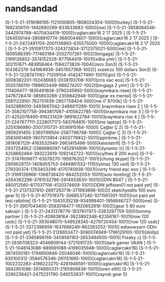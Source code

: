 # nandsandad
(S-1-5-21-3118186195-1121050805-1858024304-1000)[turkey]
(S-1-5-21-1982306110-1492890299-833633683-1000)[me]
(S-1-5-21-3858084546-3442974788-4070434419-1000)[caglarcakir16 2 17 2025 ] 
(S-1-5-21-1264556144-3808910774-3680044607-1000)[caglarcakir16 2 17 2025 ] 
(S-1-5-21-2472491705-2001136993-835575000-1000)[caglarcakir16 2 17 2025 ] 
(S-1-5-21-3510917373-324372834-3712375021-500)[me]
(S-1-5-21-1806566395-717463184-2052707261-1002)[bingaga]
(S-1-5-21-2169126852-3574152526-877564419-1001)[silba ymir]
(S-1-5-21-302151671-483958464-1594273829-1004)[zero 3on3]
(S-1-5-21-104362376-541964936-3407657369-1002)[ xxzeirzz 100 dollars 3on3]
(S-1-5-21-1228747092-71209104-4142477490-1001)[gio]
(S-1-5-21-3008382201-102436683-2038193708-1001)[cris eac eos]
(S-1-5-21-3025788110-1189603449-688274207-1002)[bingaga 2  ymir]
(S-1-5-21-711406477-1835491808-3790245950-500)[braynnkara risee]
(S-1-5-21-3476728474-385803266-2359842948-1001)[gear es mental]
(S-1-5-21-2581122950-762751938-2857758404-500)[me i7 8700k]
(S-1-5-21-3432989010-3493667042-3486011289-1001)[ braynnkara risee  2 ] 
(S-1-5-21-3582107758-3943817067-4105622785-1001)[braynnkara rise 3 ]
(S-1-5-21-4252076490-916231429-3691622784-1001)[braynkara rise 4 ]
(S-1-5-21-2247677111-2228017173-583764815-1001)[me laptop]
(S-1-5-21-3251086990-2007310731-3036915164-1000)[ Çağlar Ç 2]
(S-1-5-21-3959291455-2360799504-2587796748-1000)[ Çağlar Ç 3]
(S-1-5-21-3583061469-1907013954-2403779932-1001)[ppinkme.]
(S-1-5-21-3818067129-4163532949-2663415496-500)[kaisolatrill]
 (S-1-5-21-2937254952-3386686097-1452914999-1001)[dynamic tr]
(S-1-5-21-4258662494-393222619-1092142722-1001)[scythes.9 200 euro]
(S-1-5-21-3747609677-63078270-1958762027-1001)[chong skype]
(S-1-5-21-2909629751-1408455753-3494861552-1115)[ylmaz 130 usd]
(S-1-5-21-279330374-1763403296-4170745938-1001)[vorty friend eqc eos ]
(S-1-5-21-3199126966-1368736420-884252053-1001)[solo leveling]
(S-1-5-21-4264362296-3781532786-2914933630-1001)[ODIN B04T  ]
(S-1-5-21-480012560-617037106-4120374609-1001)[ODIN  jeffstan01 not paid yet]
(S-1-5-21-2137337410-2697263718-371993898-1002)[ sketchyedits 100 euro gear 5]
(S-1-5-21-877519375-3068537240-1071561301-1001)[not paid yet test ratbihie]
(S-1-5-21-1043535238-934998401-1956846727-500)[me]
(S-1-5-21-3907043400-3583018477-1920652816-1002)[gear 5 80 euro sakuijin ]
(S-1-5-21-2431378776-1837617973-3383297759-500)[tommy partner ] 
(S-1-5-21-428638164-3623892348-62356167-1001)[row 120 usdc]
(S-1-5-21-393048070-549528345-4279720454-1001)[row 120 usdc]
(S-1-5-21-3372396959-1637688249-862263252-1001)[ ediwowyarn ODIn not paid yet]
(S-1-5-21-2126653477-3090074949-1796129100-1001)[dollip]
(S-1-5-21-3385898156-3409561163-2653494500-1001)[ Freaky c]
(S-1-5-21-2836708323-4046609144-3721591725-1001)[dark gamer    VAAN ]
(S-1-5-21-1048143086-689991086-4199035948-1000)[caglarcakir16]
(S-1-5-21-3674550181-1794650646-25046046-1000)[caglarcakir16]
(S-1-5-21-630100312-3584576346-261151665-1000)[caglarcakir16]
(S-1-5-21-1002232283-4198223270-4281946591-1000)[caglarcakir16]
(S-1-5-21-3942951096-3974860331-2165906839-1001)[loren e90]
(S-1-5-21-3290236421-2475231790-349252637-1001)[zayrok gear 5]
